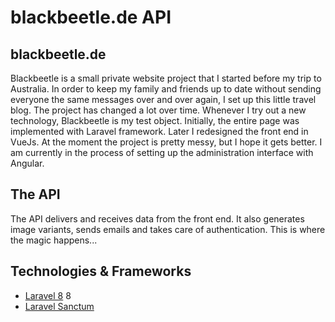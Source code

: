 # blackbeetle.de API

## blackbeetle.de

Blackbeetle is a small private website project that I started before my trip to Australia. In order to keep my family and friends up to date without sending everyone the same messages over and over again, I set up this little travel blog. The project has changed a lot over time. Whenever I try out a new technology, Blackbeetle is my test object. Initially, the entire page was implemented with Laravel framework. Later I redesigned the front end in VueJs. At the moment the project is pretty messy, but I hope it gets better. I am currently in the process of setting up the administration interface with Angular.

## The API

The API delivers and receives data from the front end. 
It also generates image variants, sends emails and takes care of authentication.
This is where the magic happens...

## Technologies & Frameworks

- [Laravel 8](https://laravel.com/) 8
- [Laravel Sanctum](https://laravel.com/docs/8.x/sanctum)
